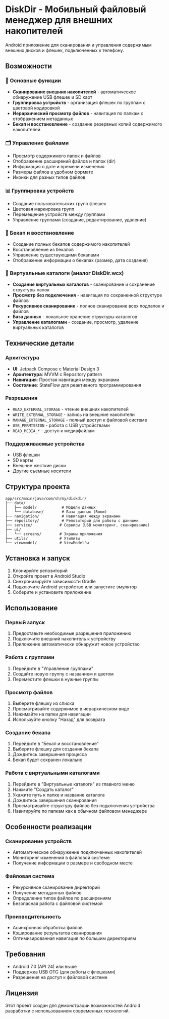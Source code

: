 # DiskDir - Мобильный файловый менеджер для внешних накопителей

Android приложение для сканирования и управления содержимым внешних дисков и флешек, подключенных к телефону.

## Возможности

### 📱 Основные функции
- **Сканирование внешних накопителей** - автоматическое обнаружение USB флешек и SD карт
- **Группировка устройств** - организация флешек по группам с цветовой кодировкой
- **Иерархический просмотр файлов** - навигация по папкам с отображением метаданных
- **Бекап и восстановление** - создание резервных копий содержимого накопителей

### 🗂️ Управление файлами
- Просмотр содержимого папок и файлов
- Отображение расширений файлов и папок (dir)
- Информация о дате и времени изменения
- Размеры файлов в удобном формате
- Иконки для разных типов файлов

### 📊 Группировка устройств
- Создание пользовательских групп флешек
- Цветовая маркировка групп
- Перемещение устройств между группами
- Управление группами (создание, редактирование, удаление)

### 💾 Бекап и восстановление
- Создание полных бекапов содержимого накопителей
- Восстановление из бекапов
- Управление существующими бекапами
- Отображение информации о бекапах (размер, дата создания)

### 📁 Виртуальные каталоги (аналог DiskDir.wcx)
- **Создание виртуальных каталогов** - сканирование и сохранение структуры папок
- **Просмотр без подключения** - навигация по сохраненной структуре файлов
- **Рекурсивное сканирование** - полное сканирование всех подпапок и файлов
- **База данных** - локальное хранение структуры каталогов
- **Управление каталогами** - создание, просмотр, удаление виртуальных каталогов

## Технические детали

### Архитектура
- **UI**: Jetpack Compose с Material Design 3
- **Архитектура**: MVVM с Repository pattern
- **Навигация**: Простая навигация между экранами
- **Состояние**: StateFlow для реактивного программирования

### Разрешения
- `READ_EXTERNAL_STORAGE` - чтение внешних накопителей
- `WRITE_EXTERNAL_STORAGE` - запись на внешние накопители
- `MANAGE_EXTERNAL_STORAGE` - полный доступ к файловой системе
- `USB_PERMISSION` - работа с USB устройствами
- `READ_MEDIA_*` - доступ к медиафайлам

### Поддерживаемые устройства
- USB флешки
- SD карты
- Внешние жесткие диски
- Другие съемные носители

## Структура проекта

```
app/src/main/java/com/sh/my/diskdir/
├── data/
│   ├── model/           # Модели данных
│   └── database/        # База данных (Room)
├── navigation/          # Навигация между экранами
├── repository/          # Репозиторий для работы с данными
├── service/            # Сервисы (USB мониторинг, сканирование)
├── ui/
│   └── screens/        # Экраны приложения
├── utils/              # Утилиты
└── viewmodel/          # ViewModel'ы
```

## Установка и запуск

1. Клонируйте репозиторий
2. Откройте проект в Android Studio
3. Синхронизируйте зависимости Gradle
4. Подключите Android устройство или запустите эмулятор
5. Соберите и установите приложение

## Использование

### Первый запуск
1. Предоставьте необходимые разрешения приложению
2. Подключите внешний накопитель к устройству
3. Приложение автоматически обнаружит новое устройство

### Работа с группами
1. Перейдите в "Управление группами"
2. Создайте новую группу с названием и цветом
3. Переместите флешки в нужные группы

### Просмотр файлов
1. Выберите флешку из списка
2. Просматривайте содержимое в иерархическом виде
3. Нажимайте на папки для навигации
4. Используйте кнопку "Назад" для возврата

### Создание бекапа
1. Перейдите в "Бекап и восстановление"
2. Выберите флешку для создания бекапа
3. Дождитесь завершения процесса
4. Бекап будет сохранен локально

### Работа с виртуальными каталогами
1. Перейдите в "Виртуальные каталоги" из главного меню
2. Нажмите "Создать каталог"
3. Укажите путь к папке и название каталога
4. Дождитесь завершения сканирования
5. Просматривайте структуру файлов без подключения устройства
6. Навигируйте по папкам как в обычном файловом менеджере

## Особенности реализации

### Сканирование устройств
- Автоматическое обнаружение подключенных накопителей
- Мониторинг изменений в файловой системе
- Получение информации о размере и свободном месте

### Файловая система
- Рекурсивное сканирование директорий
- Получение метаданных файлов
- Определение типов файлов по расширениям
- Безопасная работа с файловой системой

### Производительность
- Асинхронная обработка файлов
- Кэширование результатов сканирования
- Оптимизированная навигация по большим директориям

## Требования

- Android 7.0 (API 24) или выше
- Поддержка USB OTG (для работы с флешками)
- Разрешения на доступ к файловой системе

## Лицензия

Этот проект создан для демонстрации возможностей Android разработки с использованием современных технологий.
